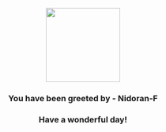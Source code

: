 <p align="center">
    <img src="https://raw.githubusercontent.com/PokeAPI/sprites/master/sprites/pokemon/29.png" width="150" height="150">
</p>
<h3 align="center">You have been greeted by - <b>Nidoran-F</b></h3>
<h3 align="center">Have a wonderful day!</h3>
